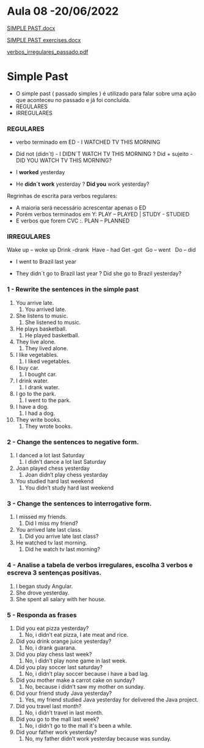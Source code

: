 # Aula 08 -20/06/2022

[SIMPLE PAST.docx](files/SIMPLE_PAST.docx)

[SIMPLE PAST exercises.docx](files/SIMPLE_PAST_exercises.docx)

[verbos_irregulares_passado.pdf](files/verbos_irregulares_passado.pdf)

# Simple Past

- O simple past ( passado simples ) é utilizado para falar sobre uma ação que aconteceu no passado e já foi concluída.
- REGULARES
- IRREGULARES

### REGULARES

+ verbo terminado em ED - I WATCHED TV THIS MORNING

- Did not (didn´t) - I DIDN´T WATCH TV THIS MORNING
? Did + sujeito - DID YOU WATCH TV THIS MORNING?

+ I **worked** yesterday

- He **didn´t work** yesterday
? **Did you** work yesterday?

Regrinhas de escrita para verbos regulares:

- A maioria será necessário acrescentar apenas o ED
- Porém verbos terminados em Y: PLAY – PLAYED | STUDY - STUDIED
- E verbos que forem CVC :. PLAN – PLANNED

### IRREGULARES

Wake up – woke up
Drink -drank 
Have - had
Get -got 
Go – went  
Do – did

+ I went to Brazil last year

- They didn´t go to Brazil last year
? Did she go to Brazil yesterday?

### 1 - Rewrite the sentences in the simple past

1. You arrive late.
    1. You arrived late.
2. She listens to music.
    1. She listened to music.
3. He plays basketball.
    1. He played basketball.
4. They live alone.
    1. They lived alone.
5. I like vegetables.
    1. I liked vegetables.
6. I buy car.
    1. I bought car.
7. I drink water.
    1. I drank water.
8. I go to the park.
    1. I went to the park.
9. I have a dog.
    1. I had a dog.
10. They write books.
    1. They wrote books.

### 2 - Change the sentences to negative form.

1. I danced a lot last Saturday
    1. I didn’t dance a lot last Saturday
2. Joan played chess yesterday
    1. Joan didn’t play chess yestarday
3. You studied hard last weekend
    1. You didn’t study hard last weekend

### 3 - Change the sentences to interrogative form.

1. I missed my friends.
    1. Did I miss my friend?
2. You arrived late last class.
    1. Did you arrive late last class?
3. He watched tv last morning.
    1. Did he watch tv last morning?
    

### 4 - Analise a tabela de verbos irregulares, escolha 3 verbos e escreva 3 sentenças positivas.

1. I began study Angular.
2. She drove yesterday.
3. She spent all salary with her house.

### 5 - Responda as frases

1. Did you eat pizza yesterday?
    1. No, i didn’t eat pizza, I ate meat and rice.
2. Did you drink orange juice yesterday?
    1. No, i drank guarana.
3. Did you play chess last week?
    1. No, i didn’t play none game in last week.
4. Did you play soccer last saturday?
    1. No, i didn’t play soccer because i have a bad lag.
5. Did you mother make a carrot cake on sunday?
    1. No, because i didn’t saw my mother on sunday.
6. Did your friend study Java yesterday?
    1. Yes, my friend studied Java yesterday for delivered the Java project.
7. Did you travel last month?
    1. No, i didn’t travel in last month.
8. Did you go to the mall last week?
    1. No, i didn’t go to the mall it's been a while.
9. Did your father work yesterday?
    1. No, my father didn’t work yesterday because was sunday.